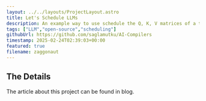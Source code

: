 ```yaml
---
layout: ../../layouts/ProjectLayout.astro
title: Let's Schedule LLMs
description: An example way to use schedule the Q, K, V matrices of a transformer model to utilize the accelerator's compute resources more efficiently.
tags: ["LLM","open-source","scheduling"]
githubUrl: https://github.com/saglamutku/AI-Compilers
timestamp: 2025-02-24T02:39:03+00:00
featured: true
filename: zaggonaut
---
```


## The Details

The article about this project can be found in blog.